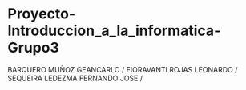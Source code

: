# Proyecto-Introduccion_a_la_informatica-Grupo3
BARQUERO MUÑOZ GEANCARLO / FIORAVANTI ROJAS LEONARDO / SEQUEIRA LEDEZMA FERNANDO JOSE /
